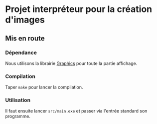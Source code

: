 # Projet interpréteur pour la création d'images
## Mis en route
### Dépendance
Nous utilisons la librairie
[Graphics](https://ocaml.github.io/graphics/graphics/Graphics/index.html) pour
toute la partie affichage.

### Compilation
Taper `make` pour lancer la compilation.

### Utilisation
Il faut ensuite lancer `src/main.exe` et passer via l'entrée standard son 
programme.
